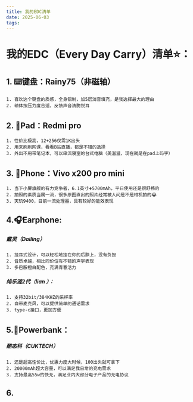 ```yaml
---
title: 我的EDC清单
date: 2025-06-03
tags:
---
```


# 我的EDC（Every Day Carry）清单⭐：
## 1. ⌨️键盘：Rainy75（非磁轴）
	1. 喜欢这个键盘的质感，全身铝制，加5层消音填充，是我选择最大的理由
	2. 轴体按压力度合适，反馈声音清脆悦耳
## 2. 📱Pad：Redmi pro
	1. 性价比极高，12+256仅需1K出头
	2. 用来刷刷网课，看看B站直播，都是不错的选择
	3. 外出不用带笔记本，可以串流寝室的台式电脑（美滋滋，现在就是在pad上码字）
## 3. 📱Phone：Vivo x200 pro mini
	1. 当下小屏旗舰的有力竞争者，6.1英寸➕5700mAh，平日使用还是很舒畅的
	2. 拍照的素质当属一流，很多原图直出的照片经常被人问是不是相机拍的😂
	3. 天玑9400，目前一流处理器，具有较好的能效表现
## 4.🎧Earphone:
##### 戴灵（Dailing）
	1. 挂耳式设计，可以轻松地挂在你的后脖上，没有负担
	2. 音质卓越，相比同价位有不错的声学表现
	3. 多巴胺橙白配色，充满青春活力
#####  绯乐涟2代（lian ）：
	1. 支持32bit/384KHZ的采样率
	2. 自带麦克风，可以提供简单的通话需求
	3. type-c接口，更加方便
## 5.🔋Powerbank：
##### 酷态科（CUKTECH）
	1. 还是超高性价比，优惠力度大时候，100出头就可拿下
	2. 20000mAh超大容量，可以满足我日常的充电需求
	3. 支持最高55w的快充，满足业内大部分电子产品的充电协议
## 6.
